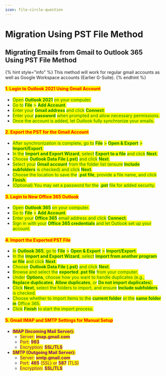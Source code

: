 ```yaml
---
icon: file-circle-question
---
```


# Migration Using PST File Method

## **Migrating Emails from Gmail to Outlook 365 Using PST File Method**

{% hint style="info" %}
This method will work for regular gmail accounts as well as Google Workspace accounts (Earlier G-Suite).
{% endhint %}

#### <mark style="color:red;">1. Login to Outlook 2021 Using Gmail Account</mark>

* <mark style="color:green;">Open</mark> <mark style="color:green;"></mark><mark style="color:green;">**Outlook 2021**</mark> <mark style="color:green;"></mark><mark style="color:green;">on your computer.</mark>
* <mark style="color:green;">Go to</mark> <mark style="color:green;"></mark><mark style="color:green;">**File**</mark> <mark style="color:green;"></mark><mark style="color:green;">></mark> <mark style="color:green;"></mark><mark style="color:green;">**Add Account**</mark><mark style="color:green;">.</mark>
* <mark style="color:green;">Enter your</mark> <mark style="color:green;"></mark><mark style="color:green;">**Gmail address**</mark> <mark style="color:green;"></mark><mark style="color:green;">and click</mark> <mark style="color:green;"></mark><mark style="color:green;">**Connect**</mark><mark style="color:green;">.</mark>
* <mark style="color:green;">Enter your</mark> <mark style="color:green;"></mark><mark style="color:green;">**password**</mark> <mark style="color:green;"></mark><mark style="color:green;">when prompted and allow necessary permissions.</mark>
* <mark style="color:green;">Once the account is added, let Outlook fully synchronize your emails.</mark>

#### <mark style="color:red;">2. Export the PST for the Gmail Account</mark>

* <mark style="color:green;">After synchronization is complete, go to</mark> <mark style="color:green;"></mark><mark style="color:green;">**File**</mark> <mark style="color:green;"></mark><mark style="color:green;">></mark> <mark style="color:green;"></mark><mark style="color:green;">**Open & Export**</mark> <mark style="color:green;"></mark><mark style="color:green;">></mark> <mark style="color:green;"></mark><mark style="color:green;">**Import/Export**</mark><mark style="color:green;">.</mark>
* <mark style="color:green;">In the</mark> <mark style="color:green;"></mark><mark style="color:green;">**Import and Export Wizard**</mark><mark style="color:green;">, select</mark> <mark style="color:green;"></mark><mark style="color:green;">**Export to a file**</mark> <mark style="color:green;"></mark><mark style="color:green;">and click</mark> <mark style="color:green;"></mark><mark style="color:green;">**Next**</mark><mark style="color:green;">.</mark>
* <mark style="color:green;">Choose</mark> <mark style="color:green;"></mark><mark style="color:green;">**Outlook Data File (.pst)**</mark> <mark style="color:green;"></mark><mark style="color:green;">and click</mark> <mark style="color:green;"></mark><mark style="color:green;">**Next**</mark><mark style="color:green;">.</mark>
* <mark style="color:green;">Select your</mark> <mark style="color:green;"></mark><mark style="color:green;">**Gmail account**</mark> <mark style="color:green;"></mark><mark style="color:green;">from the folder list (ensure</mark> <mark style="color:green;"></mark><mark style="color:green;">**Include subfolders**</mark> <mark style="color:green;"></mark><mark style="color:green;">is checked) and click</mark> <mark style="color:green;"></mark><mark style="color:green;">**Next**</mark><mark style="color:green;">.</mark>
* <mark style="color:green;">Choose the location to save the</mark> <mark style="color:green;"></mark><mark style="color:green;">**.pst file**</mark><mark style="color:green;">, provide a file name, and click</mark> <mark style="color:green;"></mark><mark style="color:green;">**Finish**</mark><mark style="color:green;">.</mark>
* <mark style="color:green;">(Optional) You may set a password for the</mark> <mark style="color:green;"></mark><mark style="color:green;">**.pst**</mark> <mark style="color:green;"></mark><mark style="color:green;">file for added security.</mark>

#### <mark style="color:red;">3. Login to New Office 365 Outlook</mark>

* <mark style="color:green;">Open</mark> <mark style="color:green;"></mark><mark style="color:green;">**Outlook 365**</mark> <mark style="color:green;"></mark><mark style="color:green;">on your computer.</mark>
* <mark style="color:green;">Go to</mark> <mark style="color:green;"></mark><mark style="color:green;">**File**</mark> <mark style="color:green;"></mark><mark style="color:green;">></mark> <mark style="color:green;"></mark><mark style="color:green;">**Add Account**</mark><mark style="color:green;">.</mark>
* <mark style="color:green;">Enter your</mark> <mark style="color:green;"></mark><mark style="color:green;">**Office 365**</mark> <mark style="color:green;"></mark><mark style="color:green;">email address and click</mark> <mark style="color:green;"></mark><mark style="color:green;">**Connect**</mark><mark style="color:green;">.</mark>
* <mark style="color:green;">Sign in with your</mark> <mark style="color:green;"></mark><mark style="color:green;">**Office 365 credentials**</mark> <mark style="color:green;"></mark><mark style="color:green;">and let Outlook set up your account.</mark>

#### <mark style="color:red;">4. Import the Exported PST File</mark>

* <mark style="color:green;">In</mark> <mark style="color:green;"></mark><mark style="color:green;">**Outlook 365**</mark><mark style="color:green;">, go to</mark> <mark style="color:green;"></mark><mark style="color:green;">**File**</mark> <mark style="color:green;"></mark><mark style="color:green;">></mark> <mark style="color:green;"></mark><mark style="color:green;">**Open & Export**</mark> <mark style="color:green;"></mark><mark style="color:green;">></mark> <mark style="color:green;"></mark><mark style="color:green;">**Import/Export**</mark><mark style="color:green;">.</mark>
* <mark style="color:green;">In the</mark> <mark style="color:green;"></mark><mark style="color:green;">**Import and Export Wizard**</mark><mark style="color:green;">, select</mark> <mark style="color:green;"></mark><mark style="color:green;">**Import from another program or file**</mark> <mark style="color:green;"></mark><mark style="color:green;">and click</mark> <mark style="color:green;"></mark><mark style="color:green;">**Next**</mark><mark style="color:green;">.</mark>
* <mark style="color:green;">Choose</mark> <mark style="color:green;"></mark><mark style="color:green;">**Outlook Data File (.pst)**</mark> <mark style="color:green;"></mark><mark style="color:green;">and click</mark> <mark style="color:green;"></mark><mark style="color:green;">**Next**</mark><mark style="color:green;">.</mark>
* <mark style="color:green;">Browse and select the</mark> <mark style="color:green;"></mark><mark style="color:green;">**exported .pst file**</mark> <mark style="color:green;"></mark><mark style="color:green;">from your computer.</mark>
* <mark style="color:green;">Under</mark> <mark style="color:green;"></mark><mark style="color:green;">**Options**</mark><mark style="color:green;">, choose how you want to handle duplicates (e.g.,</mark> <mark style="color:green;"></mark><mark style="color:green;">**Replace duplicates**</mark><mark style="color:green;">,</mark> <mark style="color:green;"></mark><mark style="color:green;">**Allow duplicates**</mark><mark style="color:green;">, or</mark> <mark style="color:green;"></mark><mark style="color:green;">**Do not import duplicates**</mark><mark style="color:green;">).</mark>
* <mark style="color:green;">Click</mark> <mark style="color:green;"></mark><mark style="color:green;">**Next**</mark><mark style="color:green;">, select the folders to import, and ensure</mark> <mark style="color:green;"></mark><mark style="color:green;">**Include subfolders**</mark> <mark style="color:green;"></mark><mark style="color:green;">is checked.</mark>
* <mark style="color:green;">Choose whether to import items to the</mark> <mark style="color:green;"></mark><mark style="color:green;">**current folder**</mark> <mark style="color:green;"></mark><mark style="color:green;">or the</mark> <mark style="color:green;"></mark><mark style="color:green;">**same folder in**</mark> <mark style="color:green;"></mark><mark style="color:green;">Office 365.</mark>
* <mark style="color:green;">Click</mark> <mark style="color:green;"></mark><mark style="color:green;">**Finish**</mark> <mark style="color:green;"></mark><mark style="color:green;">to start the import process.</mark>

#### <mark style="color:red;">5. Gmail IMAP and SMTP Settings for Manual Setup</mark>

* <mark style="color:purple;">**IMAP (Incoming Mail Server):**</mark>
  * <mark style="color:purple;">Server:</mark> <mark style="color:purple;"></mark><mark style="color:purple;">**imap.gmail.com**</mark>
  * <mark style="color:purple;">Port:</mark> <mark style="color:purple;"></mark><mark style="color:purple;">**993**</mark>
  * <mark style="color:purple;">Encryption:</mark> <mark style="color:purple;"></mark><mark style="color:purple;">**SSL/TLS**</mark>
* <mark style="color:purple;">**SMTP (Outgoing Mail Server):**</mark>
  * <mark style="color:purple;">Server:</mark> <mark style="color:purple;"></mark><mark style="color:purple;">**smtp.gmail.com**</mark>
  * <mark style="color:purple;">Port:</mark> <mark style="color:purple;"></mark><mark style="color:purple;">**465**</mark> <mark style="color:purple;"></mark><mark style="color:purple;">(SSL) or</mark> <mark style="color:purple;"></mark><mark style="color:purple;">**587**</mark> <mark style="color:purple;"></mark><mark style="color:purple;">(TLS)</mark>
  * <mark style="color:purple;">Encryption:</mark> <mark style="color:purple;"></mark><mark style="color:purple;">**SSL/TLS**</mark>
